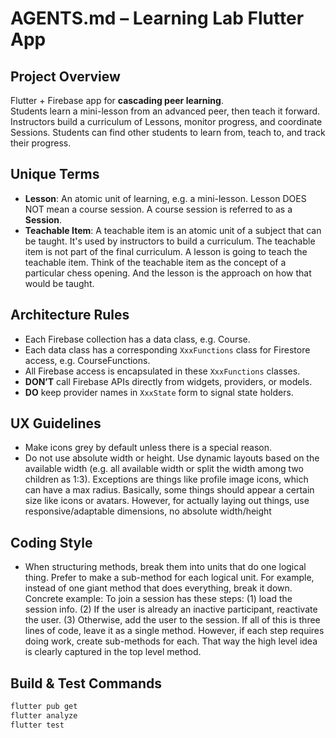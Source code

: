 # AGENTS.md – Learning Lab Flutter App

## Project Overview
Flutter + Firebase app for **cascading peer learning**.  
Students learn a mini-lesson from an advanced peer, then teach it forward.
Instructors build a curriculum of Lessons, monitor progress, and coordinate Sessions.
Students can find other students to learn from, teach to, and track their progress.

## Unique Terms
- **Lesson**: An atomic unit of learning, e.g. a mini-lesson. Lesson DOES NOT mean a course session. A course session is referred to as a **Session**.
- **Teachable Item**: A teachable item is an atomic unit of a subject that can be taught. It's used by instructors to build a curriculum. The teachable item is not part of the final curriculum. A lesson is going to teach the teachable item. Think of the teachable item as the concept of a particular chess opening. And the lesson is the approach on how that would be taught.

## Architecture Rules
- Each Firebase collection has a data class, e.g. Course.
- Each data class has a corresponding `XxxFunctions` class for Firestore access, e.g. CourseFunctions.
- All Firebase access is encapsulated in these `XxxFunctions` classes.
- **DON’T** call Firebase APIs directly from widgets, providers, or models.
- **DO** keep provider names in `XxxState` form to signal state holders.

## UX Guidelines
- Make icons grey by default unless there is a special reason.
- Do not use absolute width or height. Use dynamic layouts based on the available width (e.g. all available width or split the width among two children as 1:3). Exceptions are things like profile image icons, which can have a max radius. Basically, some things should appear a certain size like icons or avatars. However, for actually laying out things, use responsive/adaptable dimensions, no absolute width/height

## Coding Style
- When structuring methods, break them into units that do one logical thing. Prefer to make a sub-method for each logical unit. For example, instead of one giant method that does everything, break it down. Concrete example: To join a session has these steps: (1) load the session info. (2) If the user is already an inactive participant, reactivate the user. (3) Otherwise, add the user to the session. If all of this is three lines of code, leave it as a single method. However, if each step requires doing work, create sub-methods for each. That way the high level idea is clearly captured in the top level method.

## Build & Test Commands
```bash
flutter pub get
flutter analyze
flutter test
